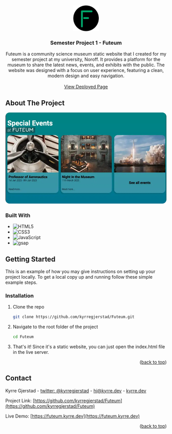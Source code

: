 <!-- This template can be found at:  https://github.com/othneildrew/Best-README-Template -->

<a name="readme-top"></a>

<br />
<div align="center">
  <a href="https://github.com/kyrregjerstad/noroff-exam-blog-year-1">
    <img src="assets/logos/futeum_emblem_10.svg" alt="Logo" width="80" height="80">
  </a>

<h3 align="center">Semester Project 1 - Futeum</h3>

  <p align="center">
Futeum is a community science museum static website that I created for my semester project at my university, Noroff. It provides a platform for the museum to share the latest news, events, and exhibits with the public. The website was designed with a focus on user experience, featuring a clean, modern design and easy navigation.
    <br />
    <br />
    <a href="https://futeum.kyrre.dev">View Deployed Page</a>
  </p>
</div>

## About The Project

[![Product Name Screen Shot][product-screenshot]](https://futeum.kyrre.dev/)

### Built With

- ![HTML5][html5-badge]
- ![CSS3][css3-badge]
- ![JavaScript][javascript-badge]
- ![gsap][gsap-badge]

## Getting Started

This is an example of how you may give instructions on setting up your project locally.
To get a local copy up and running follow these simple example steps.

### Installation

1. Clone the repo

   ```sh
   git clone https://github.com/kyrregjerstad/Futeum.git
   ```

2. Navigate to the root folder of the project
   ```sh
   cd Futeum
   ```
3. That's it! Since it's a static website, you can just open the index.html file in the live server.

<p align="right">(<a href="#readme-top">back to top</a>)</p>

## Contact

Kyrre Gjerstad - [twitter: @kyrregjerstad](https://twitter.com/kyrregjerstad) - [hi@kyrre.dev](mailto:hi@kyrre.dev) - [kyrre.dev](https://www.kyrre.dev)

Project Link: [https://github.com/kyrregjerstad/Futeum](https://github.com/kyrregjerstad/Futeum)

Live Demo: [https://futeum.kyrre.dev](https://futeum.kyrre.dev)

<p align="right">(<a href="#readme-top">back to top</a>)</p>

[linkedin-url]: https://linkedin.com/in/kyrre-gjerstad
[product-screenshot]: assets/screenshot.webp
[html5-badge]: https://img.shields.io/badge/HTML5-E34F26?style=for-the-badge&logo=html5&logoColor=white
[css3-badge]: https://img.shields.io/badge/CSS3-1572B6?style=for-the-badge&logo=css3&logoColor=white
[gsap-badge]: https://img.shields.io/badge/GSAP-000000?style=for-the-badge&logo=greensock&logoColor=white
[javascript-badge]: https://img.shields.io/badge/JavaScript-F7DF1E?style=for-the-badge&logo=javascript&logoColor=black
